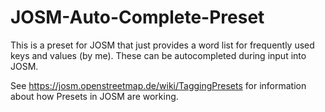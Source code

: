 # JOSM-Auto-Complete-Preset
This is a preset for JOSM that just provides a word list for frequently used keys and values (by me). These can be autocompleted during input into JOSM.

See https://josm.openstreetmap.de/wiki/TaggingPresets for information about how Presets in JOSM are working.
